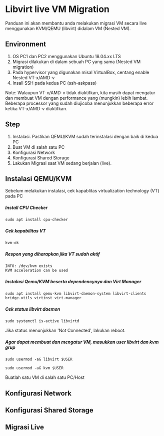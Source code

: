 # Libvirt live VM Migration
Panduan ini akan membantu anda melakukan migrasi VM secara live menggunakan KVM/QEMU (libvirt) didalam VM (Nested VM).

## Environment
1. OS PC1 dan PC2 menggunakan Ubuntu 18.04.xx LTS
2. Migrasi dilakukan di dalam sebuah PC yang sama (Nested VM migration)
3. Pada hypervisor yang digunakan misal VirtualBox, centang enable Nested VT-x/AMD-v
4. Insall SSH pada kedua PC (ssh-askpass)

Note: Walaupun VT-x/AMD-v tidak diaktifkan, kita masih dapat mengatur dan membuat VM dengan performance yang (mungkin) lebih lambat. Beberapa processor yang sudah diujicoba menunjukkan beberapa error ketika VT-x/AMD-v diaktifkan. 


## Step
1. Instalasi. Pastikan QEMU/KVM sudah terinstalasi dengan baik di kedua PC
2. Buat VM di salah satu PC
3. Konfigurasi Network
4. Konfigurasi Shared Storage
5. Lakukan Migrasi saat VM sedang berjalan (live).


## Instalasi QEMU/KVM
Sebelum melakukan instalasi, cek kapablitas virtualization technology (VT) pada PC
##### Install CPU Checker
```
sudo apt install cpu-checker
```

##### Cek kapabilitas VT
```
kvm-ok
```

##### Respon yang diharapkan jika VT sudah aktif

```
INFO: /dev/kvm exists
KVM acceleration can be used
```

##### Instalasi Qemu/KVM beserta dependencynya dan Virt Manager
```
sudo apt install qemu-kvm libvirt-daemon-system libvirt-clients bridge-utils virtinst virt-manager
```

##### Cek status libvirt daemon
```
sudo systemctl is-active libvirtd
```
Jika status menunjukkan 'Not Connected', lakukan reboot.

##### Agar dapat membuat dan mengatur VM, masukkan user libvirt dan kvm grup
```
sudo usermod -aG libvirt $USER
```
```
sudo usermod -aG kvm $USER
```

Buatlah satu VM di salah satu PC/Host

## Konfigurasi Network


## Konfigurasi Shared Storage
## Migrasi Live
